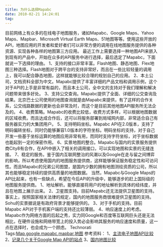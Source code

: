 ```yaml
---
title: 为什么选择Mapabc
date: 2010-02-21 14:24:01
tag: 
---
```


目前网络上有众多的在线电子地图服务，诸如Mapabc、Google Maps、Yahoo Maps、Mapbar、Microsoft Virtual Earth Maps、51地图等等。使用这些开放的API，地图应用的开发者和爱好者们可以非常方便的调用在线地图服务提供的各种资源、实现各种各样的地图第三方应用。
最近工作上需要选择一种地图API来嵌入到现有的产品中，开始在众多的API服务中进行选择，最后选定了Mapabc，下面就说一下选择的理由。
1、支持的接口非常丰富。Flash地图、静态地图、Flex地图三种选择。Flash地图对于跨平台的支持非常好，而且在一些比较轻量的调用上，我可以配合静态地图，这样就能够比较合理的规划自己的应用。
2、本土公司，文档资料全部为中文。Mapabc提供了丰富详细的产品文档和调用示例，这个对于API的上手是非常有益的，而且本土公司，全中文的支持对于我们理解和解决问题带来很多好处。
3、支持公交查询。Mapabc提供了全面、详细的公交查询及结果。北京巴士公司使用的地图查询就是由Mapabc来提供，有了这样的合作关系，公交线路数据的更新也会非常及时，而这个是目前其他地图API服务所无法企及的。
4、收费策略。Mapabc的收费比较低，收费方式多样，可以根据地图数据的区域收费。而且达成合作后，还可以将服务部署到局域网内部，非常适合自己有服务器实力的大集团用户。
5、支持明码坐标。Mapabc API在2.0版本，支持了明码偏转坐标，同时仍能够兼容1.0版本的字符坐标。明码坐标的支持，对于自己开发一些基于坐标运算的地图应用非常有用，而同时支持字符坐标，对于坐标数据也能起到一定的保密作用。
6、实景地图的整合。Mapabc与国内的实景服务提供商City8有合作，在API中嵌入了相关的调用接口，可以实现地图和实景的无缝连接。
7、稳定的服务。鉴于国内互联网整治的风潮以及Google在走与留之间博弈的影响，所以考虑使用国内的地图服务提供商，这样能够保证服务稳定性和可访问性。而且Mapabc的兄弟公司图盟，是国内少数的拥有地图测绘资质的公司，所以其也能够稳定持续的提供高质量的地图数据。
当然，Mapabc与Google Maps的API比起来，也有一些缺点，希望在今后API的升级中，能够逐步的赶上国际级的地图服务提供商。
1、地址解析。能够直接将用户的地址解析到具体的经纬度，并且在地图上展示出来。
2、卫星图支持。目前Mapabc还无法提供卫星图的支持。事实上，按照国家相关法律的规定，国内的地图服务商很难提供卫星图的支持。Sohu的实景据说是有政府背景才能够提供的。
3、对于手机的支持。目前Mapabc API对于手机客户端的支持还比较薄弱。
4、响应速度上的考虑。Mapabc作为网络方面的后起之秀，实力同Google和百度等互联网巨头还是无法相比，在硬件设施和网络带宽上的投入势必会影响其服务的响应速度和质量，这一点在选择时，也会成为一个顾虑。
Technorati Tags:[Map](http://technorati.com/tags/Map),[google](http://technorati.com/tags/google),[mapabc](http://technorati.com/tags/mapabc),[mapbar](http://technorati.com/tags/mapbar),[地图](http://technorati.com/tags/%e5%9c%b0%e5%9b%be)
参考资料：
1、[主流电子地图API比较](http://www.hzzhit.com/blog/API/dituapi.html)
2、[记录几个关于Google Map API的站点](http://www.neatstudio.com/show-702-1.shtml)
3、[国内地图比较](http://bxj.javaeye.com/blog/509397)












